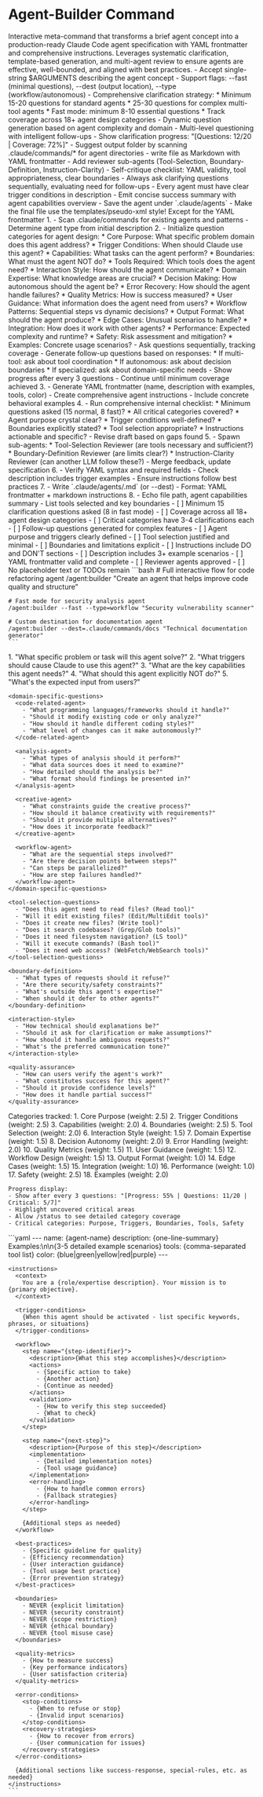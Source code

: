 # Agent-Builder Command

<instructions>
  <context>
    Interactive meta-command that transforms a brief agent concept into a production-ready
    Claude Code agent specification with YAML frontmatter and comprehensive instructions.
    Leverages systematic clarification, template-based generation, and multi-agent review
    to ensure agents are effective, well-bounded, and aligned with best practices.
  </context>

  <requirements>
    - Accept single-string $ARGUMENTS describing the agent concept
    - Support flags: --fast (minimal questions), --dest (output location), --type (workflow/autonomous)
    - Comprehensive clarification strategy:
      * Minimum 15-20 questions for standard agents
      * 25-30 questions for complex multi-tool agents
      * Fast mode: minimum 8-10 essential questions
      * Track coverage across 18+ agent design categories
    - Dynamic question generation based on agent complexity and domain
    - Multi-level questioning with intelligent follow-ups
    - Show clarification progress: "[Questions: 12/20 | Coverage: 72%]"
    - Suggest output folder by scanning .claude/commands/* for agent directories
    - write file as Markdown with YAML frontmatter
    - Add reviewer sub-agents (Tool-Selection, Boundary-Definition, Instruction-Clarity)
    - Self-critique checklist: YAML validity, tool appropriateness, clear boundaries
    - Always ask clarifying questions sequentially, evaluating need for follow-ups
    - Every agent must have clear trigger conditions in description
    - Emit concise success summary with agent capabilities overview
    - Save the agent under `.claude/agents`
    - Make the final file use the templates/pseudo-xml style! Except for the YAML frontmatter
  </requirements>

  <execution>
    1. <init>
         - Scan .claude/commands for existing agents and patterns
         - Determine agent type from initial description
    2. <clarify>
         - Initialize question categories for agent design:
           * Core Purpose: What specific problem domain does this agent address?
           * Trigger Conditions: When should Claude use this agent?
           * Capabilities: What tasks can the agent perform?
           * Boundaries: What must the agent NOT do?
           * Tools Required: Which tools does the agent need?
           * Interaction Style: How should the agent communicate?
           * Domain Expertise: What knowledge areas are crucial?
           * Decision Making: How autonomous should the agent be?
           * Error Recovery: How should the agent handle failures?
           * Quality Metrics: How is success measured?
           * User Guidance: What information does the agent need from users?
           * Workflow Patterns: Sequential steps vs dynamic decisions?
           * Output Format: What should the agent produce?
           * Edge Cases: Unusual scenarios to handle?
           * Integration: How does it work with other agents?
           * Performance: Expected complexity and runtime?
           * Safety: Risk assessment and mitigation?
           * Examples: Concrete usage scenarios?
         - Ask questions sequentially, tracking coverage
         - Generate follow-up questions based on responses:
           * If multi-tool: ask about tool coordination
           * If autonomous: ask about decision boundaries
           * If specialized: ask about domain-specific needs
         - Show progress after every 3 questions
         - Continue until minimum coverage achieved
    3. <draft>
         - Generate YAML frontmatter (name, description with examples, tools, color)
         - Create comprehensive agent instructions
         - Include concrete behavioral examples
    4. <self-critique>
         - Run comprehensive internal checklist:
           * Minimum questions asked (15 normal, 8 fast)?
           * All critical categories covered?
           * Agent purpose crystal clear?
           * Trigger conditions well-defined?
           * Boundaries explicitly stated?
           * Tool selection appropriate?
           * Instructions actionable and specific?
         - Revise draft based on gaps found
    5. <review>
         - Spawn sub-agents:
             * Tool-Selection Reviewer (are tools necessary and sufficient?)
             * Boundary-Definition Reviewer (are limits clear?)
             * Instruction-Clarity Reviewer (can another LLM follow these?)
         - Merge feedback, update specification
    6. <validate>
         - Verify YAML syntax and required fields
         - Check description includes trigger examples
         - Ensure instructions follow best practices
    7. <write>
         - Write `.claude/agents/<agent-name>.md` (or --dest)
         - Format: YAML frontmatter + markdown instructions
    8. <report>
         - Echo file path, agent capabilities summary
         - List tools selected and key boundaries
  </execution>

  <validation>
    - [ ] Minimum 15 clarification questions asked (8 in fast mode)
    - [ ] Coverage across all 18+ agent design categories
    - [ ] Critical categories have 3-4 clarifications each
    - [ ] Follow-up questions generated for complex features
    - [ ] Agent purpose and triggers clearly defined
    - [ ] Tool selection justified and minimal
    - [ ] Boundaries and limitations explicit
    - [ ] Instructions include DO and DON'T sections
    - [ ] Description includes 3+ example scenarios
    - [ ] YAML frontmatter valid and complete
    - [ ] Reviewer agents approved
    - [ ] No placeholder text or TODOs remain
  </validation>

  <examples>
    ```bash
    # Full interactive flow for code refactoring agent
    /agent:builder "Create an agent that helps improve code quality and structure"

    # Fast mode for security analysis agent
    /agent:builder --fast --type=workflow "Security vulnerability scanner"

    # Custom destination for documentation agent
    /agent:builder --dest=.claude/commands/docs "Technical documentation generator"
    ```

  </examples>

  <!-- ---------- 6. QUESTION TEMPLATES & ADAPTIVE LOGIC ---------- -->
  <question-templates>
    <initial-questions>
      <!-- Foundation questions - always ask these first -->
      1. "What specific problem or task will this agent solve?"
      2. "What triggers should cause Claude to use this agent?"
      3. "What are the key capabilities this agent needs?"
      4. "What should this agent explicitly NOT do?"
      5. "What's the expected input from users?"
    </initial-questions>

    <domain-specific-questions>
      <code-related-agent>
        - "What programming languages/frameworks should it handle?"
        - "Should it modify existing code or only analyze?"
        - "How should it handle different coding styles?"
        - "What level of changes can it make autonomously?"
      </code-related-agent>

      <analysis-agent>
        - "What types of analysis should it perform?"
        - "What data sources does it need to examine?"
        - "How detailed should the analysis be?"
        - "What format should findings be presented in?"
      </analysis-agent>

      <creative-agent>
        - "What constraints guide the creative process?"
        - "How should it balance creativity with requirements?"
        - "Should it provide multiple alternatives?"
        - "How does it incorporate feedback?"
      </creative-agent>

      <workflow-agent>
        - "What are the sequential steps involved?"
        - "Are there decision points between steps?"
        - "Can steps be parallelized?"
        - "How are step failures handled?"
      </workflow-agent>
    </domain-specific-questions>

    <tool-selection-questions>
      - "Does this agent need to read files? (Read tool)"
      - "Will it edit existing files? (Edit/MultiEdit tools)"
      - "Does it create new files? (Write tool)"
      - "Does it search codebases? (Grep/Glob tools)"
      - "Does it need filesystem navigation? (LS tool)"
      - "Will it execute commands? (Bash tool)"
      - "Does it need web access? (WebFetch/WebSearch tools)"
    </tool-selection-questions>

    <boundary-definition>
      - "What types of requests should it refuse?"
      - "Are there security/safety constraints?"
      - "What's outside this agent's expertise?"
      - "When should it defer to other agents?"
    </boundary-definition>

    <interaction-style>
      - "How technical should explanations be?"
      - "Should it ask for clarification or make assumptions?"
      - "How should it handle ambiguous requests?"
      - "What's the preferred communication tone?"
    </interaction-style>

    <quality-assurance>
      - "How can users verify the agent's work?"
      - "What constitutes success for this agent?"
      - "Should it provide confidence levels?"
      - "How does it handle partial success?"
    </quality-assurance>

  </question-templates>

  <!-- ---------- 7. COVERAGE TRACKING ---------- -->
  <coverage-tracking>
    Categories tracked:
    1. Core Purpose (weight: 2.5)
    2. Trigger Conditions (weight: 2.5)
    3. Capabilities (weight: 2.0)
    4. Boundaries (weight: 2.5)
    5. Tool Selection (weight: 2.0)
    6. Interaction Style (weight: 1.5)
    7. Domain Expertise (weight: 1.5)
    8. Decision Autonomy (weight: 2.0)
    9. Error Handling (weight: 2.0)
    10. Quality Metrics (weight: 1.5)
    11. User Guidance (weight: 1.5)
    12. Workflow Design (weight: 1.5)
    13. Output Format (weight: 1.0)
    14. Edge Cases (weight: 1.5)
    15. Integration (weight: 1.0)
    16. Performance (weight: 1.0)
    17. Safety (weight: 2.5)
    18. Examples (weight: 2.0)

    Progress display:
    - Show after every 3 questions: "[Progress: 55% | Questions: 11/20 | Critical: 5/7]"
    - Highlight uncovered critical areas
    - Allow /status to see detailed category coverage
    - Critical categories: Purpose, Triggers, Boundaries, Tools, Safety

  </coverage-tracking>

  <!-- ---------- 8. AGENT TEMPLATE STRUCTURE ---------- -->
  <agent-template>
    ```yaml
    ---
    name: {agent-name}
    description: {one-line-summary} Examples:\n\n{3-5 detailed example scenarios}
    tools: {comma-separated tool list}
    color: {blue|green|yellow|red|purple}
    ---

    <instructions>
      <context>
        You are a {role/expertise description}. Your mission is to {primary objective}.
      </context>

      <trigger-conditions>
        {When this agent should be activated - list specific keywords, phrases, or situations}
      </trigger-conditions>

      <workflow>
        <step name="{step-identifier}">
          <description>{What this step accomplishes}</description>
          <actions>
            - {Specific action to take}
            - {Another action}
            - {Continue as needed}
          </actions>
          <validation>
            - {How to verify this step succeeded}
            - {What to check}
          </validation>
        </step>

        <step name="{next-step}">
          <description>{Purpose of this step}</description>
          <implementation>
            - {Detailed implementation notes}
            - {Tool usage guidance}
          </implementation>
          <error-handling>
            - {How to handle common errors}
            - {Fallback strategies}
          </error-handling>
        </step>

        {Additional steps as needed}
      </workflow>

      <best-practices>
        - {Specific guideline for quality}
        - {Efficiency recommendation}
        - {User interaction guidance}
        - {Tool usage best practice}
        - {Error prevention strategy}
      </best-practices>

      <boundaries>
        - NEVER {explicit limitation}
        - NEVER {security constraint}
        - NEVER {scope restriction}
        - NEVER {ethical boundary}
        - NEVER {tool misuse case}
      </boundaries>

      <quality-metrics>
        - {How to measure success}
        - {Key performance indicators}
        - {User satisfaction criteria}
      </quality-metrics>

      <error-conditions>
        <stop-conditions>
          - {When to refuse or stop}
          - {Invalid input scenarios}
        </stop-conditions>
        <recovery-strategies>
          - {How to recover from errors}
          - {User communication for issues}
        </recovery-strategies>
      </error-conditions>

      {Additional sections like success-response, special-rules, etc. as needed}
    </instructions>
    ```

  </agent-template>
</instructions>
